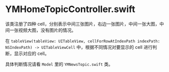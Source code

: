 # YMHomeTopicController.swift

该类注册了四种 cell，分别表示中间三张图片，右边一张图片，中间一张大图，中间一张视频大图，没有图片的情况。

在 `tableView(tableView: UITableView, cellForRowAtIndexPath indexPath: NSIndexPath) -> UITableViewCell` 中，根据不同情况对要显示的 cell 进行判断，显示对应的 cell。

具体判断情况请看 `Model` 里的 `YMNewsTopic.swift` 类。